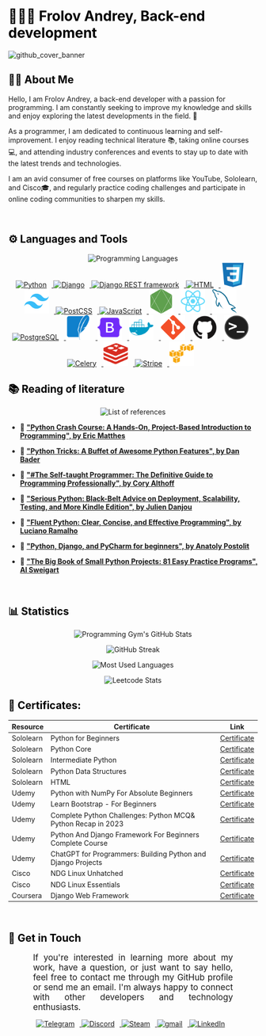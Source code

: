 <h1 style="color: #000000;"> 👨🏻‍💻 Frolov Andrey, Back-end development</h1>

![github_cover_banner](https://www.freecodecamp.org/news/content/images/2020/02/DjangoRocket.gif)

<h2 style="color: #000000">🙋‍♂️ About Me</h2>

<p align="center" style="text-align: justify; margin: 0 50px; font-size: 17px;">

Hello, I am Frolov Andrey, a back-end developer with a passion for programming. I am constantly seeking to improve my knowledge and skills and enjoy exploring the latest developments in the field. 🚀

As a programmer, I am dedicated to continuous learning and self-improvement. I enjoy reading technical literature 📚, taking online courses 💻, and attending industry conferences and events to stay up to date with the latest trends and technologies.

I am an avid consumer of free courses on platforms like YouTube, Sololearn, and Cisco🎓, and regularly practice coding challenges and participate in online coding communities to sharpen my skills.

</p>
<br>

<!-- Languages and Tools -->
<h2 style="color: #000000">⚙️ Languages and Tools</h2>
<div align="center" style="display:block;">
    <img width="400px" alt="Programming Languages" src="https://onepatch.com/wp-content/uploads/2022/03/WEB_BACK_END_DEV.gif"/></div>

<!-- Icons Resources -->
<div align="center">

<a href="https://www.python.org/" target="_blank" rel="noreferrer">
    <img  alt="Python" height="50px" style="padding-right:10px;" src="https://cdn.jsdelivr.net/gh/devicons/devicon/icons/python/python-original.svg"/>
</a>

<a href="https://www.djangoproject.com/" target="_blank" rel="noreferrer">
    <img  alt="Django" height="50px" style="padding-right:10px;"src="https://cdn.jsdelivr.net/gh/devicons/devicon/icons/django/django-plain.svg"/>
</a>

<a href="https://www.django-rest-framework.org/" target="_blank" rel="noreferrer">
    <img  alt="Django REST framework" height="50px" style="padding-right:10px;"src="https://www.django-rest-framework.org/img/logo.png">
</a>

<a href="https://html.com/" target="_blank" rel="noreferrer">
    <img  alt="HTML" height="50px" style="padding-right:10px;" src="https://cdn.jsdelivr.net/gh/devicons/devicon/icons/html5/html5-original.svg"/>
</a>

<a href="https://www.w3.org/Style/CSS/" target="_blank" rel="noreferrer">
    <img  alt="CSS" height="50px" style="padding-right:10px;" src="https://raw.githubusercontent.com/devicons/devicon/1119b9f84c0290e0f0b38982099a2bd027a48bf1/icons/css3/css3-original.svg"/>
</a>

<a href="https://tailwindcss.com/" target="_blank" rel="noreferrer">
    <img  alt="Tailwind CSS" height="50px" style="padding-right:10px;" src="https://raw.githubusercontent.com/devicons/devicon/1119b9f84c0290e0f0b38982099a2bd027a48bf1/icons/tailwindcss/tailwindcss-plain.svg"/>
</a>

<a href="https://postcss.org/" target="_blank" rel="noreferrer">
    <img  alt="PostCSS" height="50px" style="padding-right:10px;" src="https://postcss.org/assets/postcss-rBJUTTlj.svg"/>
</a>

<a href="https://www.javascript.com/" target="_blank" rel="noreferrer">
    <img  alt="JavaScript" height="50px" style="padding-right:10px;" src="https://cdn.jsdelivr.net/gh/devicons/devicon/icons/javascript/javascript-plain.svg"/>
</a>

<a href="https://nodejs.org/en" target="_blank" rel="noreferrer">
    <img  alt="Node.js" height="50px" style="padding-right:10px;" src="https://raw.githubusercontent.com/devicons/devicon/1119b9f84c0290e0f0b38982099a2bd027a48bf1/icons/nodejs/nodejs-plain.svg"/>
</a>

<a href="https://react.dev/" target="_blank" rel="noreferrer">
    <img  alt="React" height="50px" style="padding-right:10px;" src="https://raw.githubusercontent.com/devicons/devicon/1119b9f84c0290e0f0b38982099a2bd027a48bf1/icons/react/react-original.svg"/>
</a>

<a href="https://www.mysql.com/" target="_blank" rel="noreferrer">
    <img  alt="SQL" height="50px" style="padding-right:10px;"src="https://raw.githubusercontent.com/devicons/devicon/1119b9f84c0290e0f0b38982099a2bd027a48bf1/icons/mysql/mysql-plain.svg"/>
</a>

<a href="https://www.postgresql.org/" target="_blank" rel="noreferrer">
    <img  alt="PostgreSQL" height="50px" style="padding-right:10px;"src="https://upload.wikimedia.org/wikipedia/commons/2/29/Postgresql_elephant.svg"/>
</a>

<a href="https://www.sqlite.org/index.html" target="_blank" rel="noreferrer">
    <img  alt="SQLite" height="50px" style="padding-right:10px;"src="https://raw.githubusercontent.com/devicons/devicon/1119b9f84c0290e0f0b38982099a2bd027a48bf1/icons/sqlite/sqlite-plain.svg"/>
</a>

<a href="https://getbootstrap.com/" target="_blank" rel="noreferrer">
    <img  alt="Bootstrap" height="50px" style="padding-right:10px;"src="https://raw.githubusercontent.com/devicons/devicon/1119b9f84c0290e0f0b38982099a2bd027a48bf1/icons/bootstrap/bootstrap-plain.svg"/>
</a>

<a href="https://docs.docker.com/" target="_blank" rel="noreferrer">
    <img  alt="Docker" height="50px" style="padding-right:10px;"src="https://raw.githubusercontent.com/devicons/devicon/1119b9f84c0290e0f0b38982099a2bd027a48bf1/icons/docker/docker-plain.svg"/>
</a>

<a href="https://git-scm.com/" target="_blank" rel="noreferrer">
    <img  alt="Git" height="50px" style="padding-right:10px;"src="https://raw.githubusercontent.com/devicons/devicon/1119b9f84c0290e0f0b38982099a2bd027a48bf1/icons/git/git-plain.svg"/>
</a>

<a href="https://github.com/" target="_blank" rel="noreferrer">
    <img  alt="GitHub" height="50px" style="padding-right:10px;"src="https://raw.githubusercontent.com/devicons/devicon/1119b9f84c0290e0f0b38982099a2bd027a48bf1/icons/github/github-original.svg"/>
</a>

<a href="https://learn.microsoft.com/en-us/windows-server/administration/windows-commands/cmd" target="_blank" rel="noreferrer">
    <img  alt="Terminal" height="50px" style="padding-right:10px;" src="https://raw.githubusercontent.com/github/explore/80688e429a7d4ef2fca1e82350fe8e3517d3494d/topics/terminal/terminal.png"/>
</a>

<a href="https://docs.celeryq.dev/en/stable/" target="_blank" rel="noreferrer">
    <img  alt="Celery" height="50px" style="padding-right:10px;" src="https://docs.celeryq.dev/en/stable/_static/celery_512.png"/>
</a>

<a href="https://redis.io/" target="_blank" rel="noreferrer">
    <img  alt="Redis" height="50px" style="padding-right:10px;" src="https://raw.githubusercontent.com/devicons/devicon/1119b9f84c0290e0f0b38982099a2bd027a48bf1/icons/redis/redis-plain.svg"/>
</a>

<a href="https://stripe.com/" target="_blank" rel="noreferrer">
    <img  alt="Stripe" height="50px" style="padding-right:10px;" src="https://cdn.iconscout.com/icon/free/png-512/free-stripe-2-498440.png"/>
</a>

<a href="https://aws.amazon.com/ru/" target="_blank" rel="noreferrer">
    <img  alt="AWS" height="50px" style="padding-right:10px;" src="https://raw.githubusercontent.com/devicons/devicon/55609aa5bd817ff167afce0d965585c92040787a/icons/amazonwebservices/amazonwebservices-original.svg"/>
</a>

</div>

<!-- Literature -->
<h2 style="color: #000000">📚 Reading of literature</h2>
<div align="center" style="display:block;">
    <img width="200px" alt="List of references" src="https://media.baamboozle.com/uploads/images/111201/1653949969_72727_gif-url.gif"/>
</div>

- 📔 **["Python Crash Course: A Hands-On, Project-Based Introduction to Programming", by Eric Matthes](http://surl.li/jimbs)**

- 📘 **["Python Tricks: A Buffet of Awesome Python Features", by Dan Bader](http://surl.li/jimbu)**

- 📓 **["#The Self-taught Programmer: The Definitive Guide to Programming Professionally", by Cory Althoff](http://surl.li/jimbx)**

- 📗 **["Serious Python: Black-Belt Advice on Deployment, Scalability, Testing, and More Kindle Edition", by Julien Danjou](http://surl.li/jimca)**

- 📕 **["Fluent Python: Clear, Concise, and Effective Programming", by Luciano Ramalho](http://surl.li/jimcg)**

- 📙 **["Python, Django, and PyCharm for beginners", by Anatoly Postolit](http://surl.li/jimch)**

- 📒 **["The Big Book of Small Python Projects: 81 Easy Practice Programs", Al Sweigart](http://surl.li/olrgp)**

</div>
<br>

<!-- Statistics -->
<h2 style="color: #000000">📊 Statistics</h2>

<div class="stats" align="center">

![Programming Gym's GitHub Stats](https://github-readme-stats.vercel.app/api?username=Frolov-Andrey2405&hide=stars&count_private=true&show_icons=true&theme=algolia&border_radius=20)

![GitHub Streak](https://streak-stats.demolab.com?user=Frolov-Andrey2405&count_private=true&theme=algolia&border_radius=20)

![Most Used Languages](https://github-readme-stats.vercel.app/api/top-langs/?username=Frolov-Andrey2405&layout=compact&show_icons=true&theme=algolia&border_radius=20)

![Leetcode Stats](https://leetcard.jacoblin.cool/Frolov-Andrey2405?theme=dark)
</div>
<!--  End Stats Cards -->

<!-- Certificates -->
<h2 style="color: #000000">🏅 Certificates:</h2>

| Resource | Certificate | Link |
| -------- | ----------- | -----|
| Sololearn | Python for Beginners                                         | [Certificate](https://www.sololearn.com/Certificate/CT-URY19Q66/png)                                                        |
| Sololearn | Python Core                                                  | [Certificate](https://www.sololearn.com/Certificate/CT-X4VJGTPN/png)                                                        |
| Sololearn | Intermediate Python                                          | [Certificate](https://www.sololearn.com/Certificate/CT-MATBIWOE/png)                                                        |
| Sololearn | Python Data Structures                                       | [Certificate](https://www.sololearn.com/certificates/course/en/12466478/1159/landscape/png)                                 |
| Sololearn | HTML                                                         | [Certificate](https://www.sololearn.com/Certificate/CT-SPCQUBAP/png)                                                        |
| Udemy     | Python with NumPy For Absolute Beginners                     | [Certificate](https://udemy-certificate.s3.amazonaws.com/pdf/UC-7abb4c06-a089-4d49-96b5-0d58a7d45594.pdf)                   |
| Udemy     | Learn Bootstrap - For Beginners                              | [Certificate](https://udemy-certificate.s3.amazonaws.com/image/UC-c1a32d88-871d-4a7a-9789-cc52fc068148.jpg?v=1684308596000) |
| Udemy     | Complete Python Challenges: Python MCQ& Python Recap in 2023 | [Certificate](https://udemy-certificate.s3.amazonaws.com/image/UC-0db71013-035f-46ed-873d-93c0c71e26b9.jpg?v=1681664497000) |
| Udemy     | Python And Django Framework For Beginners Complete Course    | [Certificate](https://udemy-certificate.s3.amazonaws.com/image/UC-a3950f7f-ff84-4499-9ce8-4ce751fd5540.jpg?v=1684311860000) |
| Udemy     | ChatGPT for Programmers: Building Python and Django Projects | [Certificate](https://udemy-certificate.s3.amazonaws.com/image/UC-ae1cd0b4-c785-4ed2-8fcb-ea29560febb7.jpg?v=1684960663000) |
| Cisco     | NDG Linux Unhatched                                          | [Certificate](https://i.ibb.co/Dz6Cp5q/Andrey-Frolov-391-certificate.png)                                                   |
| Cisco     | NDG Linux Essentials                                         | [Certificate](https://i.ibb.co/Nnh8gCx/Andrey-Frolov-391-certificate-1.png)                                                 |
| Coursera  | Django Web Framework                                         | [Certificate](https://i.ibb.co/FK5NDDZ/Coursera-BS3-VBSL59-QVR-1.png)                                                       |

<br />

<!-- Certificates -->
<h2 style="color: #000000">📨 Get in Touch</h2>

<p align:"center" style="text-align: justify; margin: 0 50px; font-size: 17px;" >
    If you're interested in learning more about my work, have a question, or just want to say hello, feel free to contact me through my GitHub profile or send me an email. I'm always happy to connect with other developers and technology enthusiasts.
<br>

<!-- Begin Footer -->
<div class="footer" align="center" style="margin:15px;">
    <a href="https://t.me/FrolovAndrey24" target="_blank">
        <img  style="margin:0 10px 10px 0;" src="https://upload.wikimedia.org/wikipedia/commons/8/82/Telegram_logo.svg" alt="Telegram" width="40px"/>
    </a>
    <a href="https://discordapp.com/users/720222296777687171/" target="_blank">
        <img style="margin:0 10px 10px 0;" src="https://www.svgrepo.com/show/353655/discord-icon.svg" alt="Discord" width="40px"/>
    </a>
    <a href="https://steamcommunity.com/id/Bender_Rodriguez24/" target="_blank">
        <img style="margin:0 10px 10px 0;" src="https://upload.wikimedia.org/wikipedia/commons/8/83/Steam_icon_logo.svg" alt="Steam" width="40px"/>
    </a>
    <a href="mailto:frolov.andrey2405@gmail.com" target="_blank">
        <img style="margin:0 10px 10px 0;" src="https://upload.wikimedia.org/wikipedia/commons/7/7e/Gmail_icon_%282020%29.svg" alt="gmail" width="40px"/>
    </a>
        <a href="https://www.linkedin.com/in/andrey-frolov-924343280/" target="_blank">
        <img style="margin:0 10px 10px 0;" src="https://upload.wikimedia.org/wikipedia/commons/c/c9/Linkedin.svg" alt="LinkedIn" width="40px"/>
    </a>
</div>
